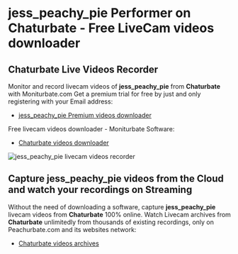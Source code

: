 # jess_peachy_pie Performer on Chaturbate - Free LiveCam videos downloader

## Chaturbate Live Videos Recorder

Monitor and record livecam videos of **jess_peachy_pie** from **Chaturbate** with Moniturbate.com
Get a premium trial for free by just and only registering with your Email address:
* [jess_peachy_pie Premium videos downloader](https://moniturbate.com/request-demo-licence-key.html)

Free livecam videos downloader - Moniturbate Software:
* [Chaturbate videos downloader](https://moniturbate.com/moniturbate-download-software.html)

![jess_peachy_pie livecam videos recorder](https://peachurnet.com/templates/moniturbate-software.png)


## Capture jess_peachy_pie videos from the Cloud and watch your recordings on Streaming

Without the need of downloading a software, capture **jess_peachy_pie** livecam videos from **Chaturbate** 100% online.
Watch Livecam archives from **Chaturbate** unlimitedly from thousands of existing recordings, only on Peachurbate.com and its websites network:
* [Chaturbate videos archives](https://peachurnet.com/)
